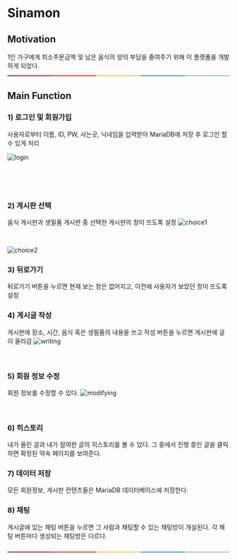 # Sinamon



## Motivation
1인 가구에게 최소주문금액 및 남은 음식의 양의 부담을 줄여주기 위해 이 플랫폼을 개발하게 되었다.    
[![-----------------------------------------------------](https://raw.githubusercontent.com/Sinamon-CBNU/Sinamon/develop/Sinamon-minjung/Image/colored.png)](#table-of-contents)



## Main Function
### 1) 로그인 및 회원가입 
사용자로부터 이름, ID, PW, 사는곳, 닉네임을 입력받아 MariaDB에 저장 후 로그인 할 수 있게 처리

![login](https://user-images.githubusercontent.com/46774346/146688307-4ca5ea0b-7537-42c5-b2c8-986aeaf10ea5.gif)


</br>
</br>
</br>



### 2) 게시판 선택 
음식 게시판과 생필품 게시판 중 선택한 게시판의 창이 뜨도록 설정
![choice1](https://user-images.githubusercontent.com/46774346/146688433-fe6d24da-9eb5-4d18-95ea-070b96bcf83e.gif)

</br>



![choice2](https://user-images.githubusercontent.com/46774346/146688448-df11d5aa-28d6-4cf9-8427-3ccabbf15ea7.gif)



### 3) 뒤로가기 
뒤로가기 버튼을 누르면 현재 보는 창은 없어지고, 이전에 사용자가 보았던 창이 뜨도록 설정

### 4) 게시글 작성 
게시판에 장소, 시간, 음식 혹은 생필품의 내용을 쓰고 작성 버튼을 누르면 게시판에 글이 올라감
![writing](https://user-images.githubusercontent.com/46774346/146688514-ddda6cd1-211a-4bff-abc0-7b8d90a8d6ed.gif)
</br>
</br>
</br>

### 5) 회원 정보 수정 
회원 정보를 수정할 수 있다.
![modifying](https://user-images.githubusercontent.com/46774346/146688565-39dd7f8e-2902-4b1c-8747-6cf1d5fe6813.gif)
</br>
</br>
</br>

### 6) 히스토리 
내가 올린 글과 내가 참여한 글의 히스토리를 볼 수 있다.
그 중에서 진행 중인 글을 클릭하면 확정된 약속 페이지를 보여준다.

### 7) 데이터 저장 
모든 회원정보, 게시판 컨텐츠들은 MariaDB 데이터베이스에 저장한다.

### 8) 채팅 
게시글에 있는 채팅 버튼을 누르면 그 사람과 채팅할 수 있는 채팅방이 개설된다. 각 채팅 버튼마다 생성되는 채팅방은 다르다.

[![-----------------------------------------------------](https://raw.githubusercontent.com/Sinamon-CBNU/Sinamon/develop/Sinamon-minjung/Image/colored.png)](#table-of-contents)

